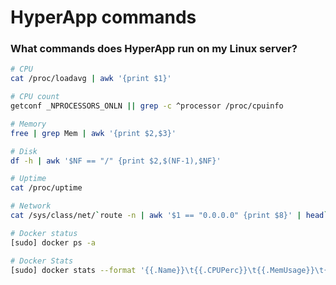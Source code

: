 # HyperApp commands


### What commands does HyperApp run on my Linux server?

```bash
# CPU
cat /proc/loadavg | awk '{print $1}'

# CPU count
getconf _NPROCESSORS_ONLN || grep -c ^processor /proc/cpuinfo

# Memory
free | grep Mem | awk '{print $2,$3}'

# Disk
df -h | awk '$NF == "/" {print $2,$(NF-1),$NF}'

# Uptime
cat /proc/uptime

# Network
cat /sys/class/net/`route -n | awk '$1 == "0.0.0.0" {print $8}' | head`/statistics/tx_bytes

# Docker status
[sudo] docker ps -a

# Docker Stats
[sudo] docker stats --format '{{.Name}}\t{{.CPUPerc}}\t{{.MemUsage}}\t{{.NetIO}}' --no-stream
```

